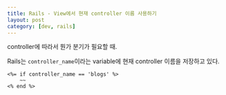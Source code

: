 ```yaml
---
title: Rails - View에서 현재 controller 이름 사용하기
layout: post
category: [dev, rails]
--- 
```



controller에 따라서 뭔가 분기가 필요할 때.

Rails는 `controller_name`이라는 variable에 현재 controller 이름을 저장하고 있다.

    <%= if controller_name == 'blogs' %>
        ~~
    <% end %>




